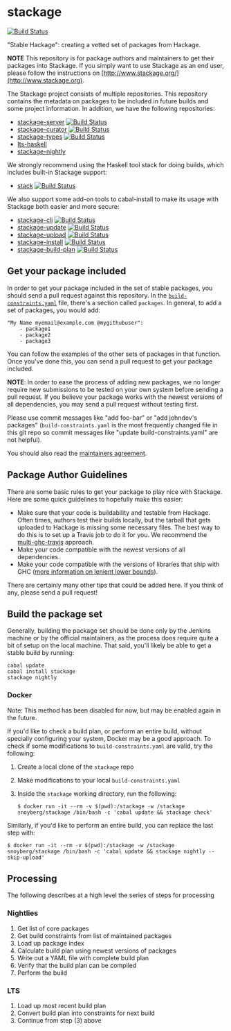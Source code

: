 stackage
========

[![Build Status](https://travis-ci.org/fpco/stackage.svg?branch=master)](https://travis-ci.org/fpco/stackage)

"Stable Hackage": creating a vetted set of packages from Hackage.

__NOTE__ This repository is for package authors and maintainers to get their packages into
Stackage. If you simply want to use Stackage as an end user, please follow the
instructions on [http://www.stackage.org/](http://www.stackage.org).

The Stackage project consists of multiple repositories. This repository
contains the metadata on packages to be included in future builds and some
project information. In addition, we have the following repositories:

* [stackage-server](https://github.com/fpco/stackage-server) [![Build Status](https://travis-ci.org/fpco/stackage-server.svg?branch=master)](https://travis-ci.org/fpco/stackage-server)
* [stackage-curator](https://github.com/fpco/stackage-curator) [![Build Status](https://travis-ci.org/fpco/stackage-curator.svg?branch=master)](https://travis-ci.org/fpco/stackage-curator)
* [stackage-types](https://github.com/fpco/stackage-types) [![Build Status](https://travis-ci.org/fpco/stackage-types.svg?branch=master)](https://travis-ci.org/fpco/stackage-types)
* [lts-haskell](https://github.com/fpco/lts-haskell)
* [stackage-nightly](https://github.com/fpco/stackage-nightly)

We strongly recommend using the Haskell tool stack for doing builds, which
includes built-in Stackage support:

* [stack](https://github.com/commercialhaskell/stack) [![Build Status](https://travis-ci.org/commercialhaskell/stack.svg?branch=master)](https://travis-ci.org/commercialhaskell/stack)

We also support some add-on tools to cabal-install to make its usage with
Stackage both easier and more secure:

* [stackage-cli](https://github.com/fpco/stackage-cli) [![Build Status](https://travis-ci.org/fpco/stackage-cli.svg?branch=master)](https://travis-ci.org/fpco/stackage-cli)
* [stackage-update](https://github.com/fpco/stackage-update) [![Build Status](https://travis-ci.org/fpco/stackage-update.svg?branch=master)](https://travis-ci.org/fpco/stackage-update)
* [stackage-upload](https://github.com/fpco/stackage-upload) [![Build Status](https://travis-ci.org/fpco/stackage-upload.svg?branch=master)](https://travis-ci.org/fpco/stackage-upload)
* [stackage-install](https://github.com/fpco/stackage-install) [![Build Status](https://travis-ci.org/fpco/stackage-install.svg?branch=master)](https://travis-ci.org/fpco/stackage-install)
* [stackage-build-plan](https://github.com/fpco/stackage-build-plan) [![Build Status](https://travis-ci.org/fpco/stackage-build-plan.svg?branch=master)](https://travis-ci.org/fpco/stackage-build-plan)

Get your package included
-------------------------

In order to get your package included in the set of stable packages, you should
send a pull request against this repository. In the [`build-constraints.yaml`](https://github.com/fpco/stackage/blob/master/build-constraints.yaml) file,
there's a section called `packages`. In general, to add a set of
packages, you would add:

    "My Name myemail@example.com @mygithubuser":
        - package1
        - package2
        - package3

You can follow the examples of the other sets of packages in that function.
Once you've done this, you can send a pull request to get your package
included.

__NOTE__: In order to ease the process of adding new packages, we no longer
require new submissions to be tested on your own system before sending a pull
request. If you believe your package works with the newest versions of all
dependencies, you may send a pull request without testing first.

Please use commit messages like "add foo-bar" or "add johndev's packages"
(`build-constraints.yaml` is the most frequently changed file in this git repo
so commit messages like "update build-constraints.yaml" are not helpful).

You should also read the [maintainers
agreement](https://github.com/fpco/stackage/blob/master/MAINTAINERS.md).

Package Author Guidelines
-------------------------

There are some basic rules to get your package to play nice with Stackage. Here
are some quick guidelines to hopefully make this easier:

* Make sure that your code is buildability and testable from Hackage. Often
  times, authors test their builds locally, but the tarball that gets uploaded
  to Hackage is missing some necessary files. The best way to do this is to
  set up a Travis job to do it for you. We recommend the
  [multi-ghc-travis](https://github.com/hvr/multi-ghc-travis) approach.
* Make your code compatible with the newest versions of all dependencies.
* Make your code compatible with the versions of libraries that ship with GHC ([more information on lenient lower bounds](https://www.fpcomplete.com/blog/2014/05/lenient-lower-bounds)).

There are certainly many other tips that could be added here. If you think of
any, please send a pull request!

Build the package set
---------------------

Generally, building the package set should be done only by the Jenkins machine
or by the official maintainers, as the process does require quite a bit of
setup on the local machine. That said, you'll likely be able to get a stable
build by running:

    cabal update
    cabal install stackage
    stackage nightly

### Docker

Note: This method has been disabled for now, but may be enabled again in the future.

If you'd like to check a build plan, or perform an entire build, without
specially configuring your system, Docker may be a good approach. To check if
some modifications to `build-constraints.yaml` are valid, try the following:

1. Create a local clone of the `stackage` repo
2. Make modifications to your local `build-constraints.yaml`
3. Inside the `stackage` working directory, run the following:

   ```
   $ docker run -it --rm -v $(pwd):/stackage -w /stackage snoyberg/stackage /bin/bash -c 'cabal update && stackage check'
   ```

Similarly, if you'd like to perform an entire build, you can replace the last step with:

```
$ docker run -it --rm -v $(pwd):/stackage -w /stackage snoyberg/stackage /bin/bash -c 'cabal update && stackage nightly --skip-upload'
```

## Processing

The following describes at a high level the series of steps for processing

### Nightlies

1. Get list of core packages
2. Get build constraints from list of maintained packages
3. Load up package index
4. Calculate build plan using newest versions of packages
5. Write out a YAML file with complete build plan
6. Verify that the build plan can be compiled
7. Perform the build

### LTS

1. Load up most recent build plan
2. Convert build plan into constraints for next build
3. Continue from step (3) above
